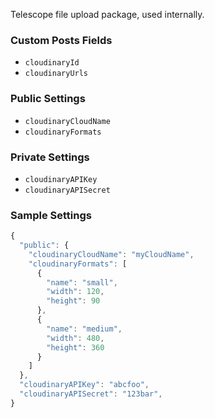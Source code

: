 Telescope file upload package, used internally. 

### Custom Posts Fields

- `cloudinaryId`
- `cloudinaryUrls`

### Public Settings

- `cloudinaryCloudName`
- `cloudinaryFormats`

### Private Settings

- `cloudinaryAPIKey`
- `cloudinaryAPISecret`

### Sample Settings

```js
{
  "public": {
    "cloudinaryCloudName": "myCloudName",
    "cloudinaryFormats": [
      {
        "name": "small",
        "width": 120,
        "height": 90
      },
      {
        "name": "medium",
        "width": 480,
        "height": 360
      }
    ]
  },
  "cloudinaryAPIKey": "abcfoo",
  "cloudinaryAPISecret": "123bar",
}
```
